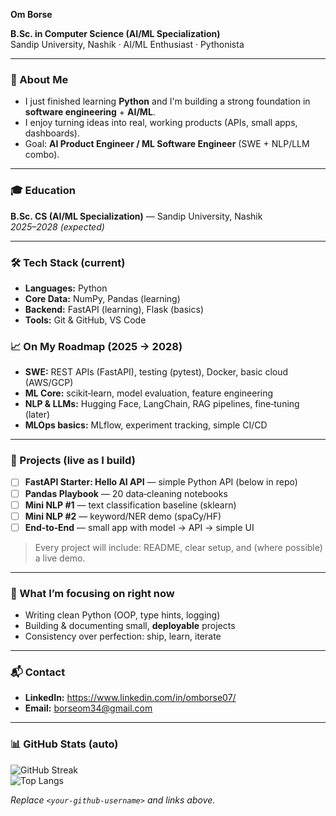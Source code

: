 **Om Borse**

**B.Sc. in Computer Science (AI/ML Specialization)**  
Sandip University, Nashik · AI/ML Enthusiast · Pythonista

---

### 👋 About Me
- I just finished learning **Python** and I'm building a strong foundation in **software engineering** + **AI/ML**.
- I enjoy turning ideas into real, working products (APIs, small apps, dashboards).
- Goal: **AI Product Engineer / ML Software Engineer** (SWE + NLP/LLM combo).

---

### 🎓 Education
**B.Sc. CS (AI/ML Specialization)** — Sandip University, Nashik  
*2025–2028 (expected)*

---

### 🛠 Tech Stack (current)
- **Languages:** Python
- **Core Data:** NumPy, Pandas (learning)
- **Backend:** FastAPI (learning), Flask (basics)
- **Tools:** Git & GitHub, VS Code

### 📈 On My Roadmap (2025 → 2028)
- **SWE:** REST APIs (FastAPI), testing (pytest), Docker, basic cloud (AWS/GCP)
- **ML Core:** scikit‑learn, model evaluation, feature engineering
- **NLP & LLMs:** Hugging Face, LangChain, RAG pipelines, fine‑tuning (later)
- **MLOps basics:** MLflow, experiment tracking, simple CI/CD

---

### 🚀 Projects (live as I build)
- [ ] **FastAPI Starter: Hello AI API** — simple Python API (below in repo)  
- [ ] **Pandas Playbook** — 20 data‑cleaning notebooks
- [ ] **Mini NLP #1** — text classification baseline (sklearn)
- [ ] **Mini NLP #2** — keyword/NER demo (spaCy/HF)
- [ ] **End‑to‑End** — small app with model → API → simple UI

> Every project will include: README, clear setup, and (where possible) a live demo.

---

### 🧭 What I’m focusing on right now
- Writing clean Python (OOP, type hints, logging)
- Building & documenting small, **deployable** projects
- Consistency over perfection: ship, learn, iterate

---

### 📬 Contact
- **LinkedIn:** https://www.linkedin.com/in/omborse07/
- **Email:** borseom34@gmail.com

---

### 📊 GitHub Stats (auto)
![GitHub Streak](https://streak-stats.demolab.com?user=<your-github-username>&theme=default)  
![Top Langs](https://github-readme-stats.vercel.app/api/top-langs/?username=<your-github-username>&layout=compact)

*Replace `<your-github-username>` and links above.*
